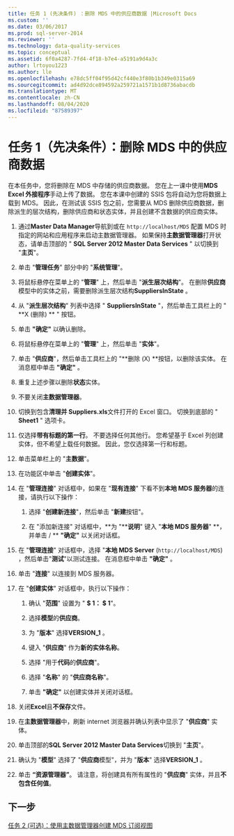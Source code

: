 ```yaml
---
title: 任务 1 (先决条件) ：删除 MDS 中的供应商数据 |Microsoft Docs
ms.custom: ''
ms.date: 03/06/2017
ms.prod: sql-server-2014
ms.reviewer: ''
ms.technology: data-quality-services
ms.topic: conceptual
ms.assetid: 6f0a4287-7fd4-4f18-b7e4-a5191a9d4a3c
author: lrtoyou1223
ms.author: lle
ms.openlocfilehash: e78dc5ff04f95d42cf440e3f80b1b349e0315a69
ms.sourcegitcommit: ad4d92dce894592a259721a1571b1d8736abacdb
ms.translationtype: MT
ms.contentlocale: zh-CN
ms.lasthandoff: 08/04/2020
ms.locfileid: "87589397"
---
```

# <a name="task-1-prerequisite-removing-supplier-data-in-mds"></a>任务 1（先决条件）：删除 MDS 中的供应商数据
  在本任务中，您将删除在 MDS 中存储的供应商数据。 您在上一课中使用**MDS Excel 外接程序**手动上传了数据。 您在本课中创建的 SSIS 包将自动为您将数据上载到 MDS。 因此，在测试该 SSIS 包之前，您需要从 MDS 删除供应商数据，删除派生的层次结构，删除供应商和状态实体，并且创建不含数据的供应商实体。  
  
1.  通过**Master Data Manager**导航到或在 `http://localhost/MDS` 配置 MDS 时指定的网站和应用程序来启动主数据管理器。 如果保持**主数据管理器**打开状态，请单击顶部的 " **SQL Server 2012 Master Data Services** " 以切换到 "**主页**"。  
  
2.  单击 "**管理任务**" 部分中的 "**系统管理**"。  
  
3.  将鼠标悬停在菜单上的 "**管理**" 上，然后单击 "**派生层次结构**"。 在删除**供应商**模型中的实体之前，需要删除派生层次结构**SuppliersInState** 。  
  
4.  从 "**派生层次结构**" 列表中选择 " **SuppliersInState** "，然后单击工具栏上的 " **X (删除) ** " 按钮。  
  
5.  单击 **"确定"** 以确认删除。  
  
6.  将鼠标悬停在菜单上的 "**管理**" 上，然后单击 "**实体**"。  
  
7.  单击 "**供应商**"，然后单击工具栏上的 "**删除 (X) **按钮，以删除该实体。 在消息框中单击 **"确定"** 。  
  
8.  重复上述步骤以删除**状态**实体。  
  
9. 不要关闭**主数据管理器**。  
  
10. 切换到包含**清理并 Suppliers.xls**文件打开的 Excel 窗口。 切换到底部的 " **Sheet1** " 选项卡。  
  
11. 仅选择**带有标题的第一行**。 不要选择任何其他行。 您希望基于 Excel 列创建实体，但不希望上载任何数据。 因此，您仅选择第一行和标题。  
  
12. 单击菜单栏上的 "**主数据**"。  
  
13. 在功能区中单击 "**创建实体**"。  
  
14. 在 "**管理连接**" 对话框中，如果在 "**现有连接**" 下看不到**本地 MDS 服务器**的连接，请执行以下操作：  
  
    1.  选择 "**创建新连接**"，然后单击 "**新建**按钮"。  
  
    2.  在 "添加新连接" 对话框中，**为 "****说明**" 键入 "**本地 MDS 服务器**" **，并单击 \/ ** **"确定"** 以关闭对话框。  
  
15. 在 "**管理连接**" 对话框中，选择 "**本地 MDS Server** (`http://localhost/MDS`) ，然后单击"**测试**"以测试连接。 在消息框中单击 **"确定"** 。  
  
16. 单击 "**连接**" 以连接到 MDS 服务器。  
  
17. 在 "**创建实体**" 对话框中，执行以下操作：  
  
    1.  确认 "**范围**" 设置为 " **$ 1： $ 1**"。  
  
    2.  选择**模型**的**供应商**。  
  
    3.  为 "**版本**" 选择**VERSION_1** 。  
  
    4.  键入 "**供应商**" 作为**新的实体名称**。  
  
    5.  选择 "用于**代码**的**供应商**"。  
  
    6.  选择 "**名称**" 的 "**供应商名称**"。  
  
    7.  单击 **"确定"** 以创建实体并关闭对话框。  
  
18. 关闭**Excel**且**不保存**文件。  
  
19. 在**主数据管理器**中，刷新 internet 浏览器并确认列表中显示了 "**供应商**" 实体。  
  
20. 单击顶部的**SQL Server 2012 Master Data Services**切换到 "**主页**"。  
  
21. 确认为 "**模型**" 选择了 "**供应商**模型"，并为 "**版本**" 选择**VERSION_1** 。  
  
22. 单击 **“资源管理器”**。 请注意，将创建具有所有属性的 "**供应商**" 实体，并且**不包含任何值**。  
  
## <a name="next-step"></a>下一步  
 [任务 2 &#40;可选&#41;：使用主数据管理器创建 MDS 订阅视图](../../2014/tutorials/task-2-optional-creating-a-mds-subscription-view-using-master-data-manager.md)  
  
  
